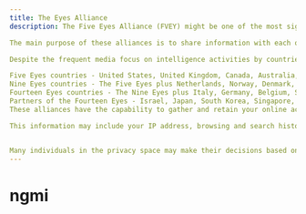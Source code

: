 ```yaml
---
title: The Eyes Alliance
description: The Five Eyes Alliance (FVEY) might be one of the most significant intelligence-sharing coalitions you’ve never encountered until now. While it is promoted as a tool for national security, its widespread surveillance and data interception practices bear striking similarities to global monitoring operations.

The main purpose of these alliances is to share information with each other. After WW2, UKUSA agreement was signed which is now the NSA and the British Government Communications Headquarters. The banded together to share intelligence. 

Despite the frequent media focus on intelligence activities by countries like Russia and China, this Anglosphere surveillance network often flies under the radar. Meanwhile, nations such as China, Russia, India, and, to a lesser extent, Japan also operate their own independent intelligence frameworks outside these alliances.

Five Eyes countries - United States, United Kingdom, Canada, Australia, and New Zealand
Nine Eyes countries - The Five Eyes plus Netherlands, Norway, Denmark, and France
Fourteen Eyes countries - The Nine Eyes plus Italy, Germany, Belgium, Sweden, and Spain
Partners of the Fourteen Eyes - Israel, Japan, South Korea, Singapore, British Overseas Territories
These alliances have the capability to gather and retain your online activity through sources like your internet service provider (ISP), third-party monitoring, or activity trackers.

This information may include your IP address, browsing and search histories, phone and video calls, private messages, emails, and virtually anything transmitted over your internet connection. In essence, if it moves through the internet, it can potentially be monitored, logged, and archived. The Fourteen Eyes Alliance also possesses the capability to intercept phone communications. In the United States, this practice is permitted under the Patriot Act, which was introduced following the events of 9/11. Although there have been multiple efforts in recent years to limit the powers granted by the Patriot Act, Congress has repeatedly rejected these measures, allowing the surveillance programs to persist.


Many individuals in the privacy space may make their decisions based on this information. Deciding on a VPN, Email, etc. may be impacted by if the company resides in one of the alliances above. If you find that with the information above, you are one of those individuals who do not want these countries sharing data about you, reference this when deciding on a new online product. 
---
```


# ngmi